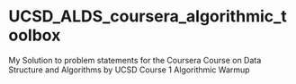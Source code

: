# UCSD_ALDS_coursera_algorithmic_toolbox
My Solution to problem statements for the Coursera Course on Data Structure and Algorithms by UCSD Course 1 Algorithmic Warmup
